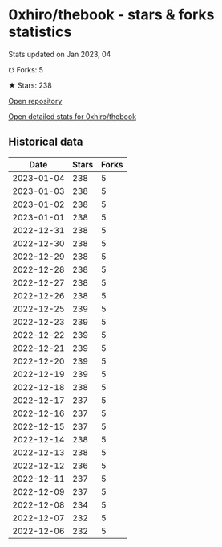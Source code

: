 # 0xhiro/thebook - stars & forks statistics

Stats updated on Jan 2023, 04

☋ Forks: 5

★ Stars: 238

[Open repository](https://github.com/0xhiro/thebook)

[Open detailed stats for 0xhiro/thebook](https://reviewgithub.com/rep/0xhiro/thebook)

## Historical data
| Date | Stars | Forks |
|------|-------|-------|
| 2023-01-04 | 238 | 5 | 
| 2023-01-03 | 238 | 5 | 
| 2023-01-02 | 238 | 5 | 
| 2023-01-01 | 238 | 5 | 
| 2022-12-31 | 238 | 5 | 
| 2022-12-30 | 238 | 5 | 
| 2022-12-29 | 238 | 5 | 
| 2022-12-28 | 238 | 5 | 
| 2022-12-27 | 238 | 5 | 
| 2022-12-26 | 238 | 5 | 
| 2022-12-25 | 239 | 5 | 
| 2022-12-23 | 239 | 5 | 
| 2022-12-22 | 239 | 5 | 
| 2022-12-21 | 239 | 5 | 
| 2022-12-20 | 239 | 5 | 
| 2022-12-19 | 239 | 5 | 
| 2022-12-18 | 238 | 5 | 
| 2022-12-17 | 237 | 5 | 
| 2022-12-16 | 237 | 5 | 
| 2022-12-15 | 237 | 5 | 
| 2022-12-14 | 238 | 5 | 
| 2022-12-13 | 238 | 5 | 
| 2022-12-12 | 236 | 5 | 
| 2022-12-11 | 237 | 5 | 
| 2022-12-09 | 237 | 5 | 
| 2022-12-08 | 234 | 5 | 
| 2022-12-07 | 232 | 5 | 
| 2022-12-06 | 232 | 5 | 

